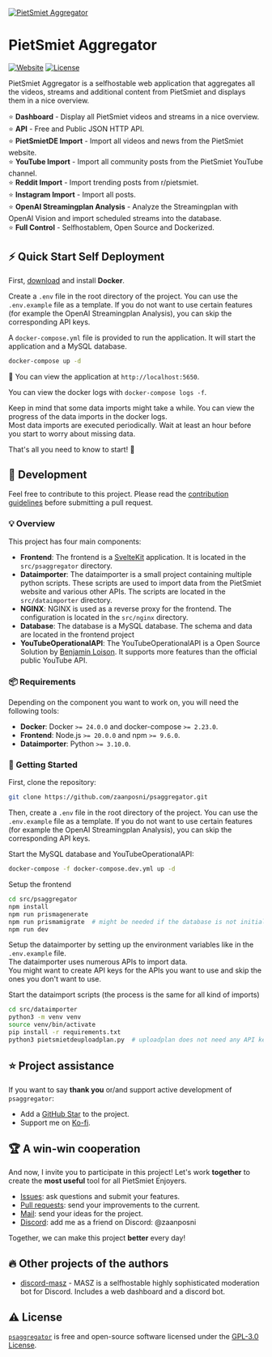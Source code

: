 [![PietSmiet Aggregator][repo_logo_img]][repo_url]

# PietSmiet Aggregator

[![Website][repo_website_img]][website_url]
[![License][repo_license_img]][repo_license_url]

PietSmiet Aggregator is a selfhostable web application that aggregates all the videos, streams and additional content from PietSmiet and displays them in a nice overview.

⭐ **Dashboard** - Display all PietSmiet videos and streams in a nice overview.\
⭐ **API** - Free and Public JSON HTTP API.\
⭐ **PietSmietDE Import** - Import all videos and news from the PietSmiet website.\
⭐ **YouTube Import** - Import all community posts from the PietSmiet YouTube channel.\
⭐ **Reddit Import** - Import trending posts from r/pietsmiet.\
⭐ **Instagram Import** - Import all posts.\
⭐ **OpenAI Streamingplan Analysis** - Analyze the Streamingplan with OpenAI Vision and import scheduled streams into the database.\
⭐ **Full Control** - Selfhostablem, Open Source and Dockerized.

## ⚡️ Quick Start Self Deployment

First, [download][docker_download_url] and install **Docker**.

Create a `.env` file in the root directory of the project. You can use the `.env.example` file as a template.
If you do not want to use certain features (for example the OpenAI Streamingplan Analysis), you can skip the corresponding API keys.

A `docker-compose.yml` file is provided to run the application. It will start the application and a MySQL database.

```bash
docker-compose up -d
```

👀 You can view the application at `http://localhost:5650`.

You can view the docker logs with `docker-compose logs -f`.

Keep in mind that some data imports might take a while. You can view the progress of the data imports in the docker logs.\
Most data imports are executed periodically. Wait at least an hour before you start to worry about missing data.

That's all you need to know to start! 🎉

## 📝 Development

Feel free to contribute to this project. Please read the [contribution guidelines](CONTRIBUTING.md) before submitting a pull request.

### 💡 Overview

This project has four main components:

- **Frontend**: The frontend is a [SvelteKit][svelte_kit_url] application. It is located in the `src/psaggregator` directory.
- **Dataimporter**: The dataimporter is a small project containing multiple python scripts. These scripts are used to import data from the PietSmiet website and various other APIs. The scripts are located in the `src/dataimporter` directory.
- **NGINX**: NGINX is used as a reverse proxy for the frontend. The configuration is located in the `src/nginx` directory.
- **Database**: The database is a MySQL database. The schema and data are located in the frontend project
- **YouTubeOperationalAPI**: The YouTubeOperationalAPI is a Open Source Solution by [Benjamin Loison][benjamin_loison_url]. It supports more features than the official public YouTube API.

### 📦 Requirements

Depending on the component you want to work on, you will need the following tools:

- **Docker**: Docker `>= 24.0.0` and docker-compose `>= 2.23.0`.
- **Frontend**: Node.js `>= 20.0.0` and npm `>= 9.6.0`.
- **Dataimporter**: Python `>= 3.10.0`.

### 🚀 Getting Started

First, clone the repository:

```bash
git clone https://github.com/zaanposni/psaggregator.git
```

Then, create a `.env` file in the root directory of the project. You can use the `.env.example` file as a template.
If you do not want to use certain features (for example the OpenAI Streamingplan Analysis), you can skip the corresponding API keys.

Start the MySQL database and YouTubeOperationalAPI:

```bash
docker-compose -f docker-compose.dev.yml up -d
```

Setup the frontend

```bash
cd src/psaggregator
npm install
npm run prismagenerate
npm run prismamigrate  # might be needed if the database is not initialized yet
npm run dev
```

Setup the dataimporter by setting up the environment variables like in the `.env.example` file.\
The dataimporter uses numerous APIs to import data.\
You might want to create API keys for the APIs you want to use and skip the ones you don't want to use.

Start the dataimport scripts (the process is the same for all kind of imports)

```bash
cd src/dataimporter
python3 -m venv venv
source venv/bin/activate
pip install -r requirements.txt
python3 pietsmietdeuploadplan.py  # uploadplan does not need any API key. However - for example - reddit.py does
```

## ⭐️ Project assistance

If you want to say **thank you** or/and support active development of `psaggregator`:

- Add a [GitHub Star][repo_url] to the project.
- Support me on [Ko-fi][kofi_url].

## 🏆 A win-win cooperation

And now, I invite you to participate in this project! Let's work **together** to
create the **most useful** tool for all PietSmiet Enjoyers.

- [Issues][repo_issues_url]: ask questions and submit your features.
- [Pull requests][repo_pull_request_url]: send your improvements to the current.
- [Mail][mail_url]: send your ideas for the project.
- [Discord][discord_url]: add me as a friend on Discord: @zaanposni

Together, we can make this project **better** every day!

## 🔥 Other projects of the authors

- [discord-masz][discord_masz_url] - MASZ is a selfhostable highly sophisticated moderation bot for Discord. Includes a web dashboard and a discord bot.

## ⚠️ License

[`psaggregator`][repo_url] is free and open-source software licensed under
the [GPL-3.0 License][repo_license_url].

<!-- Website -->

[website_url]: https://pietsmiet.zaanposni.com
[repo_website_img]: https://img.shields.io/badge/Website-Online-blue?style=for-the-badge&logo=none

<!-- Repository -->

[repo_url]: https://github.com/zaanposni/psaggregator
[repo_issues_url]: https://github.com/zaanposni/psaggregaor/issues
[repo_pull_request_url]: https://github.com/zaanposni/psaggregaor/pulls
[repo_logo_img]: https://raw.githubusercontent.com/zaanposni/psaggregator/master/logo.png
[repo_license_url]: https://github.com/zaanposni/psaggregator/blob/master/LICENSE
[repo_license_img]: https://img.shields.io/badge/license-GPL%203.0-red?style=for-the-badge&logo=none

[docker_download_url]: https://docs.docker.com/get-docker/
[svelte_kit_url]: https://kit.svelte.dev/
[benjamin_loison_url]: https://github.com/Benjamin-Loison

<!-- Author -->

[kofi_url]: https://ko-fi.com/zaanposni
[discord_masz_url]: https://github.com/zaanposni/discord-masz
[mail_url]: mailto:psaggregator@zaanposni.com
[discord_url]: https://discord.com
